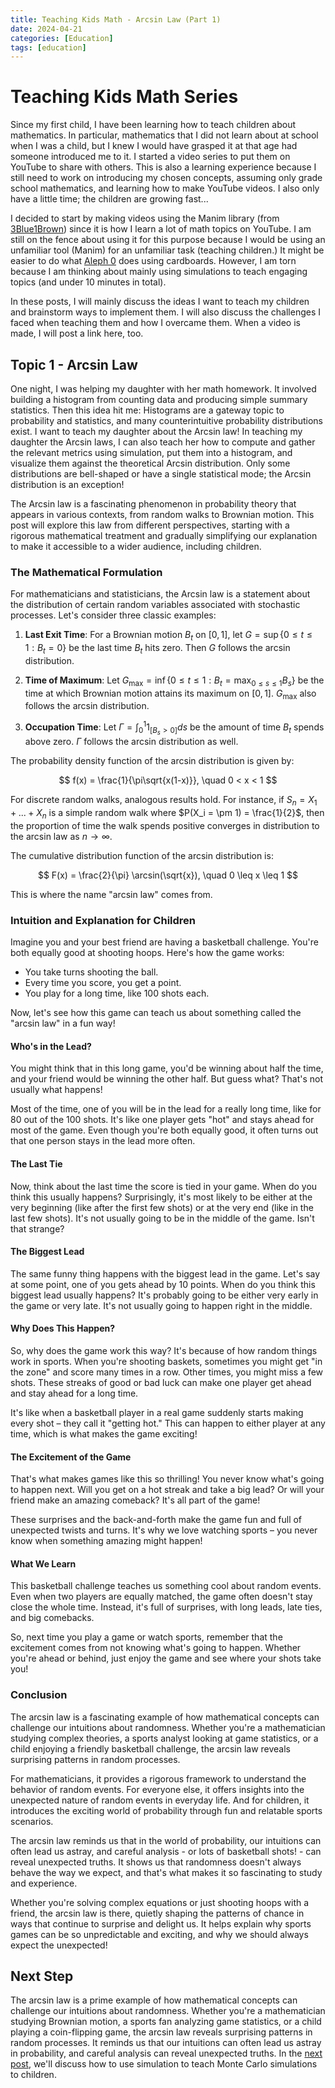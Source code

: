 ```yaml
---
title: Teaching Kids Math - Arcsin Law (Part 1)
date: 2024-04-21
categories: [Education]
tags: [education]
---
```


<script type="text/javascript" src="https://cdn.mathjax.org/mathjax/latest/MathJax.js?config=default"></script>

# Teaching Kids Math Series
Since my first child, I have been learning how to teach children about mathematics. In particular, mathematics that I did not learn about at school when I was a child, but I knew I would have grasped it at that age had someone introduced me to it. I started a video series to put them on YouTube to share with others. This is also a learning experience because I still need to work on introducing my chosen concepts, assuming only grade school mathematics, and learning how to make YouTube videos. I also only have a little time; the children are growing fast...

I decided to start by making videos using the Manim library (from [3Blue1Brown](https://www.youtube.com/@3blue1brown)) since it is how I learn a lot of math topics on YouTube. I am still on the fence about using it for this purpose because I would be using an unfamiliar tool (Manim) for an unfamiliar task (teaching children.) It might be easier to do what [Aleph 0](https://www.youtube.com/@Aleph0) does using cardboards. However, I am torn because I am thinking about mainly using simulations to teach engaging topics (and under 10 minutes in total).

In these posts, I will mainly discuss the ideas I want to teach my children and brainstorm ways to implement them. I will also discuss the challenges I faced when teaching them and how I overcame them. When a video is made, I will post a link here, too.

## Topic 1 - Arcsin Law
One night, I was helping my daughter with her math homework. It involved building a histogram from counting data and producing simple summary statistics. Then this idea hit me: Histograms are a gateway topic to probability and statistics, and many counterintuitive probability distributions exist. I want to teach my daughter about the Arcsin law! In teaching my daughter the Arcsin laws, I can also teach her how to compute and gather the relevant metrics using simulation, put them into a histogram, and visualize them against the theoretical Arcsin distribution. Only some distributions are bell-shaped or have a single statistical mode; the Arcsin distribution is an exception!

The Arcsin law is a fascinating phenomenon in probability theory that appears in various contexts, from random walks to Brownian motion. This post will explore this law from different perspectives, starting with a rigorous mathematical treatment and gradually simplifying our explanation to make it accessible to a wider audience, including children.

### The Mathematical Formulation

For mathematicians and statisticians, the Arcsin law is a statement about the distribution of certain random variables associated with stochastic processes. Let's consider three classic examples:

1. **Last Exit Time**: For a Brownian motion $B_t$ on $[0,1]$, let $G = \sup\{0 \leq t \leq 1 : B_t = 0\}$ be the last time $B_t$ hits zero. Then $G$ follows the arcsin distribution.

2. **Time of Maximum**: Let $G_{\text{max}} = \inf\{0 \leq t \leq 1 : B_t = \max_{0 \leq s \leq 1} B_s\}$ be the time at which Brownian motion attains its maximum on $[0,1]$. $G_{\text{max}}$ also follows the arcsin distribution.

3. **Occupation Time**: Let $\Gamma = \int_0^1 1_{[B_s > 0]} ds$ be the amount of time $B_t$ spends above zero. $\Gamma$ follows the arcsin distribution as well.

The probability density function of the arcsin distribution is given by:

$$ f(x) = \frac{1}{\pi\sqrt{x(1-x)}}, \quad 0 < x < 1 $$

For discrete random walks, analogous results hold. For instance, if $S_n = X_1 + ... + X_n$ is a simple random walk where $P(X_i = \pm 1) = \frac{1}{2}$, then the proportion of time the walk spends positive converges in distribution to the arcsin law as $n \to \infty$.

The cumulative distribution function of the arcsin distribution is:

$$ F(x) = \frac{2}{\pi} \arcsin(\sqrt{x}), \quad 0 \leq x \leq 1 $$

This is where the name "arcsin law" comes from.


### Intuition and Explanation for Children

Imagine you and your best friend are having a basketball challenge. You're both equally good at shooting hoops. Here's how the game works:

- You take turns shooting the ball.
- Every time you score, you get a point.
- You play for a long time, like 100 shots each.

Now, let's see how this game can teach us about something called the "arcsin law" in a fun way!

#### Who's in the Lead?
You might think that in this long game, you'd be winning about half the time, and your friend would be winning the other half. But guess what? That's not usually what happens! 

Most of the time, one of you will be in the lead for a really long time, like for 80 out of the 100 shots. It's like one player gets "hot" and stays ahead for most of the game. Even though you're both equally good, it often turns out that one person stays in the lead more often.

#### The Last Tie
Now, think about the last time the score is tied in your game. When do you think this usually happens? Surprisingly, it's most likely to be either at the very beginning (like after the first few shots) or at the very end (like in the last few shots). It's not usually going to be in the middle of the game. Isn't that strange?

#### The Biggest Lead
The same funny thing happens with the biggest lead in the game. Let's say at some point, one of you gets ahead by 10 points. When do you think this biggest lead usually happens? It's probably going to be either very early in the game or very late. It's not usually going to happen right in the middle.

#### Why Does This Happen?
So, why does the game work this way? It's because of how random things work in sports. When you're shooting baskets, sometimes you might get "in the zone" and score many times in a row. Other times, you might miss a few shots. These streaks of good or bad luck can make one player get ahead and stay ahead for a long time.

It's like when a basketball player in a real game suddenly starts making every shot – they call it "getting hot." This can happen to either player at any time, which is what makes the game exciting!

#### The Excitement of the Game
That's what makes games like this so thrilling! You never know what's going to happen next. Will you get on a hot streak and take a big lead? Or will your friend make an amazing comeback? It's all part of the game!

These surprises and the back-and-forth make the game fun and full of unexpected twists and turns. It's why we love watching sports – you never know when something amazing might happen!

#### What We Learn
This basketball challenge teaches us something cool about random events. Even when two players are equally matched, the game often doesn't stay close the whole time. Instead, it's full of surprises, with long leads, late ties, and big comebacks.

So, next time you play a game or watch sports, remember that the excitement comes from not knowing what's going to happen. Whether you're ahead or behind, just enjoy the game and see where your shots take you!

### Conclusion
The arcsin law is a fascinating example of how mathematical concepts can challenge our intuitions about randomness. Whether you're a mathematician studying complex theories, a sports analyst looking at game statistics, or a child enjoying a friendly basketball challenge, the arcsin law reveals surprising patterns in random processes.

For mathematicians, it provides a rigorous framework to understand the behavior of random events. For everyone else, it offers insights into the unexpected nature of random events in everyday life. And for children, it introduces the exciting world of probability through fun and relatable sports scenarios.

The arcsin law reminds us that in the world of probability, our intuitions can often lead us astray, and careful analysis - or lots of basketball shots! - can reveal unexpected truths. It shows us that randomness doesn't always behave the way we expect, and that's what makes it so fascinating to study and experience.

Whether you're solving complex equations or just shooting hoops with a friend, the arcsin law is there, quietly shaping the patterns of chance in ways that continue to surprise and delight us. It helps explain why sports games can be so unpredictable and exciting, and why we should always expect the unexpected!




## Next Step

The arcsin law is a prime example of how mathematical concepts can challenge our intuitions about randomness. Whether you're a mathematician studying Brownian motion, a sports fan analyzing game statistics, or a child playing a coin-flipping game, the arcsin law reveals surprising patterns in random processes. It reminds us that our intuitions can often lead us astray in probability, and careful analysis can reveal unexpected truths. In the [next post](https://steveya.github.io/posts/teaching-kids-math-arcsin-law-2/), we'll discuss how to use simulation to teach Monte Carlo simulations to children.

